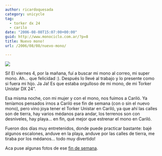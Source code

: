 ```yaml
---
author: ricardoquesada
category: unicycle
tag:
  - torker dx 24
  - carilo
date: "2006-08-08T15:07:00+00:00"
guid: http://www.monociclo.com.ar/?p=8
title: Nuevo mono!
url: /2006/08/08/nuevo-mono/

---
```

[![](http://photos1.blogger.com/blogger2/5806/4075/200/00009-bis.jpg)](http://photos1.blogger.com/blogger2/5806/4075/1600/00009-bis.jpg)  

Si! El viernes 4, por la mañana, fuí a buscar mi mono al correo, mi super mono.
Ah... que felicidad :).
Después lo llevé al trabajo y lo presente como si fuera mi hijo.
Ja Ja! Es que estaba orgulloso de mi mono, de mi Torker Unistar DX 24".  

Esa misma noche, con mi mujer y con el mono, nos fuimos a Cariló.
Ya teníamos pensados irnos a Cariló ese fin de semana (con o sin el nuevo mono),
pero vino joya tener el Torker Unistar en Cariló, ya que ahí las calles son de tierra,
hay varios médanos para andar, los terrenos son con desniveles, hay playa...
en fin, qué mejor que estrenar el mono en Cariló.  

Fueron dos días muy entretenidos, donde puede practicar bastante:
bajé algunos escalones, anduve en la playa, anduve por las calles de tierra,
me tiraba por los médanos... todo muy divertido!  

Aca puse algunas fotos de ese [fin de semana](https://photos.app.goo.gl/t2Dn4bHZ5eFxdv46A).
